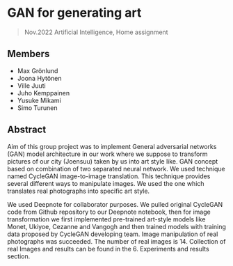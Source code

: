 # GAN for generating art
> Nov.2022 Artificial Intelligence, Home assignment

## Members
- Max Grönlund
- Joona Hytönen 
- Ville Juuti
- Juho Kemppainen
- Yusuke Mikami
- Simo Turunen

## Abstract

Aim of this group project was to implement General adversarial networks (GAN) model architecture 
in our work where we suppose to transform pictures of our city (Joensuu) taken by us into art style like. 
GAN concept based on combination of two separated neural network. We used technique named CycleGAN image-to-image translation. 
This technique provides several different ways to manipulate images. We used the one which 
translates real photographs into specific art style. 

We used Deepnote for collaborator purposes. We pulled original CycleGAN code 
from Github repository to our Deepnote notebook, then for image transformation 
we first implemented pre-trained art-style models like Monet, Ukiyoe, Cezanne and Vangogh and 
then trained models with training data proposed by CycleGAN developing team. Image manipulation of 
real photographs was succeeded. The number of real images is 14. Collection of real Images and results
can be found in the 6. Experiments and results section.  

